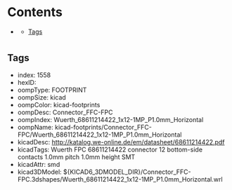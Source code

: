 



Contents
========

* [](#)
	* [Tags](#tags)

# 

## Tags

- index: 1558
- hexID: 
- oompType: FOOTPRINT
- oompSize: kicad
- oompColor: kicad-footprints
- oompDesc: Connector_FFC-FPC
- oompIndex: Wuerth_68611214422_1x12-1MP_P1.0mm_Horizontal
- oompName: kicad-footprints/Connector_FFC-FPC/Wuerth_68611214422_1x12-1MP_P1.0mm_Horizontal
- kicadDesc: http://katalog.we-online.de/em/datasheet/68611214422.pdf
- kicadTags: Wuerth FPC 68611214422 connector 12 bottom-side contacts 1.0mm pitch 1.0mm height SMT
- kicadAttr: smd
- kicad3DModel: ${KICAD6_3DMODEL_DIR}/Connector_FFC-FPC.3dshapes/Wuerth_68611214422_1x12-1MP_P1.0mm_Horizontal.wrl
